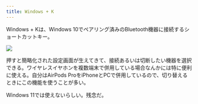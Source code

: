 ```yaml
---
title: Windows + K
---
```

Windows + Kは、Windows 10でペアリング済みのBluetooth機器に接続するショートカットキー。

![](https://lh5.googleusercontent.com/JVRR1dA0fVZJ3_M47F1a-CKSzfjDkmLtmfbpTDQFvT1Af7mTS1sNjbjvEuRAtIZ28Pq4XxlWoHWxHHmrSky_lXJt4GQV_KUiAUQUe3vLcheUXTtSgZjFRvwCFGiVK4bazkOuNzW6FzhLlrTcmWmDoZ8bA6_GLjKGgPmqWA9RM-CWJ4dk-JD3Ztd-)

押すと簡略化された設定画面が生えてきて、接続あるいは切断したい機器を選択できる。ワイヤレスイヤホンを複数端末で併用している場合なんかには特に便利に使える。自分はAirPods ProをiPhoneとPCで併用しているので、切り替えるときにこの機能を使うことが多い。

Windows 11では使えないらしい。残念だ。
